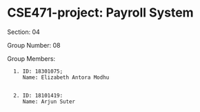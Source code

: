 # CSE471-project: Payroll System

Section: 04

Group Number: 08

Group Members:

      1. ID: 18301075; 
         Name: Elizabeth Antora Modhu
         
         
      2. ID: 18101419: 
         Name: Arjun Suter 

